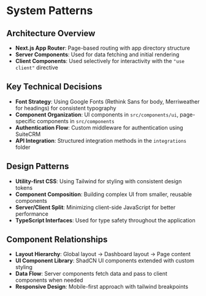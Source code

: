 # System Patterns

## Architecture Overview
- **Next.js App Router**: Page-based routing with app directory structure
- **Server Components**: Used for data fetching and initial rendering
- **Client Components**: Used selectively for interactivity with the `"use client"` directive

## Key Technical Decisions
- **Font Strategy**: Using Google Fonts (Rethink Sans for body, Merriweather for headings) for consistent typography
- **Component Organization**: UI components in `src/components/ui`, page-specific components in `src/components`
- **Authentication Flow**: Custom middleware for authentication using SuiteCRM
- **API Integration**: Structured integration methods in the `integrations` folder

## Design Patterns
- **Utility-first CSS**: Using Tailwind for styling with consistent design tokens
- **Component Composition**: Building complex UI from smaller, reusable components
- **Server/Client Split**: Minimizing client-side JavaScript for better performance
- **TypeScript Interfaces**: Used for type safety throughout the application

## Component Relationships
- **Layout Hierarchy**: Global layout → Dashboard layout → Page content
- **UI Component Library**: ShadCN UI components extended with custom styling
- **Data Flow**: Server components fetch data and pass to client components when needed
- **Responsive Design**: Mobile-first approach with tailwind breakpoints 